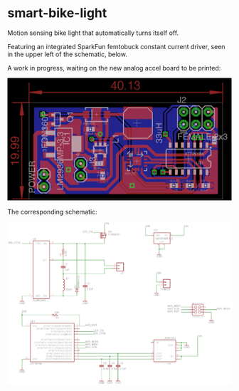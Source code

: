 # smart-bike-light
Motion sensing bike light that automatically turns itself off.

Featuring an integrated SparkFun femtobuck constant current driver, seen in the upper left of the schematic, below.

A work in progress, waiting on the new analog accel board to be printed:

![smd-board](images/smd-board.png)



The corresponding schematic:

![analog-sch](images/analog-schematic.png)

